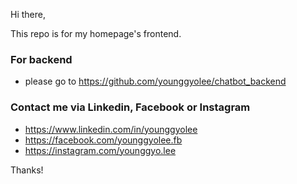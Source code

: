 Hi there,

This repo is for my homepage's frontend.

### For backend
- please go to https://github.com/younggyolee/chatbot_backend

### Contact me via Linkedin, Facebook or Instagram
- https://www.linkedin.com/in/younggyolee
- https://facebook.com/younggyolee.fb
- https://instagram.com/younggyo.lee

Thanks!
